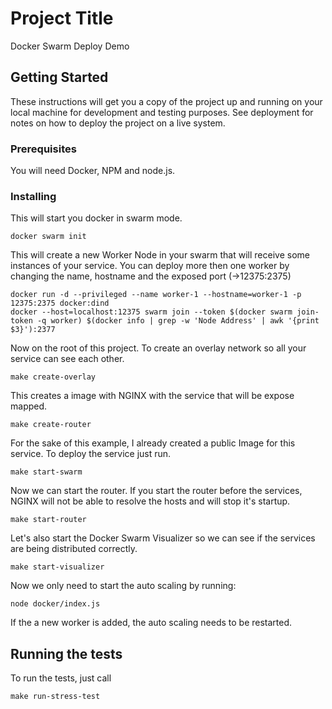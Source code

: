 # Project Title

Docker Swarm Deploy Demo

## Getting Started

These instructions will get you a copy of the project up and running on your local machine for development and testing purposes. See deployment for notes on how to deploy the project on a live system.

### Prerequisites

You will need Docker, NPM and node.js.

### Installing

This will start you docker in swarm mode.

```
docker swarm init
```

This will create a new Worker Node in your swarm that will receive some instances of your service.
You can deploy more then one worker by changing the name, hostname and the exposed port (->12375:2375)

```
docker run -d --privileged --name worker-1 --hostname=worker-1 -p 12375:2375 docker:dind
docker --host=localhost:12375 swarm join --token $(docker swarm join-token -q worker) $(docker info | grep -w 'Node Address' | awk '{print $3}'):2377
```
Now on the root of this project.
To create an overlay network so all your service can see each other.

```
make create-overlay
```

This creates a image with NGINX with the service that will be expose mapped.

```
make create-router
```

For the sake of this example, I already created a public Image for this service. To deploy the service just run.

```
make start-swarm
```

Now we can start the router. If you start the router before the services, NGINX will not be able to resolve the hosts and will stop it's startup.

```
make start-router
```

Let's also start the Docker Swarm Visualizer so we can see if the services are being distributed correctly.

```
make start-visualizer
```

Now we only need to start the auto scaling by running:

```
node docker/index.js
```
If the a new worker is added, the auto scaling needs to be restarted.

## Running the tests

To run the tests, just call

```
make run-stress-test
```
